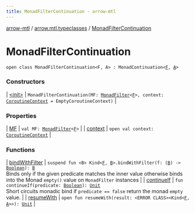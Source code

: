 ```yaml
---
title: MonadFilterContinuation - arrow-mtl
---
```


[arrow-mtl](../../index.html) / [arrow.mtl.typeclasses](../index.html) / [MonadFilterContinuation](./index.html)

# MonadFilterContinuation

`open class MonadFilterContinuation<F, A> : MonadContinuation<`[`F`](index.html#F)`, `[`A`](index.html#A)`>`

### Constructors

| [&lt;init&gt;](-init-.html) | `MonadFilterContinuation(MF: `[`MonadFilter`](../-monad-filter/index.html)`<`[`F`](index.html#F)`>, context: `[`CoroutineContext`](https://kotlinlang.org/api/latest/jvm/stdlib/kotlin.coroutines/-coroutine-context/index.html)` = EmptyCoroutineContext)` |

### Properties

| [MF](-m-f.html) | `val MF: `[`MonadFilter`](../-monad-filter/index.html)`<`[`F`](index.html#F)`>` |
| [context](context.html) | `open val context: `[`CoroutineContext`](https://kotlinlang.org/api/latest/jvm/stdlib/kotlin.coroutines/-coroutine-context/index.html) |

### Functions

| [bindWithFilter](bind-with-filter.html) | `suspend fun <B> Kind<`[`F`](index.html#F)`, `[`B`](bind-with-filter.html#B)`>.bindWithFilter(f: (`[`B`](bind-with-filter.html#B)`) -> `[`Boolean`](https://kotlinlang.org/api/latest/jvm/stdlib/kotlin/-boolean/index.html)`): `[`B`](bind-with-filter.html#B)<br>Binds only if the given predicate matches the inner value otherwise binds into the Monad `empty()` value on `MonadFilter` instances |
| [continueIf](continue-if.html) | `fun continueIf(predicate: `[`Boolean`](https://kotlinlang.org/api/latest/jvm/stdlib/kotlin/-boolean/index.html)`): `[`Unit`](https://kotlinlang.org/api/latest/jvm/stdlib/kotlin/-unit/index.html)<br>Short circuits monadic bind if `predicate == false` return the monad `empty` value. |
| [resumeWith](resume-with.html) | `open fun resumeWith(result: <ERROR CLASS><Kind<`[`F`](index.html#F)`, `[`A`](index.html#A)`>>): `[`Unit`](https://kotlinlang.org/api/latest/jvm/stdlib/kotlin/-unit/index.html) |


